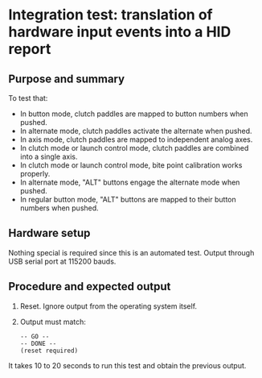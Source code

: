 # Integration test: translation of hardware input events into a HID report

## Purpose and summary

To test that:

- In button mode, clutch paddles are mapped to button numbers when pushed.
- In alternate mode, clutch paddles activate the alternate when pushed.
- In axis mode, clutch paddles are mapped to independent analog axes.
- In clutch mode or launch control mode, clutch paddles are combined into a single axis.
- In clutch mode or launch control mode, bite point calibration works properly.
- In alternate mode, "ALT" buttons engage the alternate mode when pushed.
- In regular button mode, "ALT" buttons are mapped to their button numbers when pushed.

## Hardware setup

Nothing special is required since this is an automated test.
Output through USB serial port at 115200 bauds.

## Procedure and expected output

1. Reset. Ignore output from the operating system itself.
2. Output must match:

   ```text
   -- GO --
   -- DONE --
   (reset required)
   ```

  It takes 10 to 20 seconds to run this test and obtain the previous output.